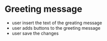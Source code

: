 # Greeting message

- user insert the text of the greating message
- user adds buttons to the greeting message
- user save the changes